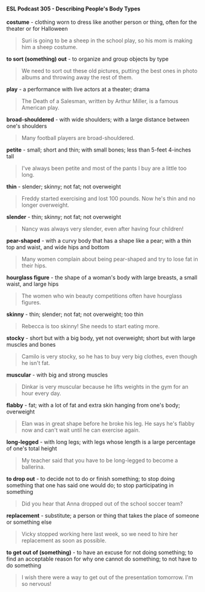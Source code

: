 #### ESL Podcast 305 - Describing People's Body Types

**costume** - clothing worn to dress like another person or thing, often for the
theater or for Halloween

> Suri is going to be a sheep in the school play, so his mom is making him a
sheep costume.

**to sort (something) out** - to organize and group objects by type

> We need to sort out these old pictures, putting the best ones in photo albums
and throwing away the rest of them.

**play** - a performance with live actors at a theater; drama

> The Death of a Salesman, written by Arthur Miller, is a famous American play.

**broad-shouldered** - with wide shoulders; with a large distance between one's
shoulders

> Many football players are broad-shouldered.

**petite** - small; short and thin; with small bones; less than 5-feet 4-inches tall

> I've always been petite and most of the pants I buy are a little too long.

**thin** - slender; skinny; not fat; not overweight

> Freddy started exercising and lost 100 pounds. Now he's thin and no longer
overweight.

**slender** - thin; skinny; not fat; not overweight

> Nancy was always very slender, even after having four children!

**pear-shaped** - with a curvy body that has a shape like a pear; with a thin top
and waist, and wide hips and bottom

> Many women complain about being pear-shaped and try to lose fat in their hips.

**hourglass figure** - the shape of a woman's body with large breasts, a small
waist, and large hips

> The women who win beauty competitions often have hourglass figures.

**skinny** - thin; slender; not fat; not overweight; too thin

> Rebecca is too skinny! She needs to start eating more.

**stocky** - short but with a big body, yet not overweight; short but with large
muscles and bones

> Camilo is very stocky, so he has to buy very big clothes, even though he isn't
fat.

**muscular** - with big and strong muscles

> Dinkar is very muscular because he lifts weights in the gym for an hour every
day.

**flabby** - fat; with a lot of fat and extra skin hanging from one's body; overweight

> Elan was in great shape before he broke his leg. He says he's flabby now and
can't wait until he can exercise again.

**long-legged** - with long legs; with legs whose length is a large percentage of
one's total height

> My teacher said that you have to be long-legged to become a ballerina.

**to drop out** - to decide not to do or finish something; to stop doing something
that one has said one would do; to stop participating in something

> Did you hear that Anna dropped out of the school soccer team?

**replacement** - substitute; a person or thing that takes the place of someone or
something else

> Vicky stopped working here last week, so we need to hire her replacement as
soon as possible.

**to get out of (something)** - to have an excuse for not doing something; to find
an acceptable reason for why one cannot do something; to not have to do
something

> I wish there were a way to get out of the presentation tomorrow. I'm so
nervous!

